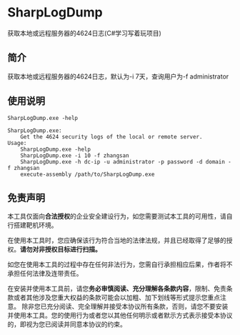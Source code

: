 # SharpLogDump
获取本地或远程服务器的4624日志(C#学习写着玩项目)
## 简介
获取本地或远程服务器的4624日志，默认为-i 7天，查询用户为-f administrator
## 使用说明
```
SharpLogDump.exe -help

SharpLogDump.exe:
    Get the 4624 security logs of the local or remote server.
Usage:
    SharpLogDump.exe -help
    SharpLogDump.exe -i 10 -f zhangsan
    SharpLogDump.exe -h dc-ip -u administrator -p password -d domain -f zhangsan
    execute-assembly /path/to/SharpLogDump.exe
```
## 免责声明
本工具仅面向**合法授权**的企业安全建设行为，如您需要测试本工具的可用性，请自行搭建靶机环境。

在使用本工具时，您应确保该行为符合当地的法律法规，并且已经取得了足够的授权。**请勿对非授权目标进行扫描。**

如您在使用本工具的过程中存在任何非法行为，您需自行承担相应后果，作者将不承担任何法律及连带责任。

在安装并使用本工具前，请您**务必审慎阅读、充分理解各条款内容**，限制、免责条款或者其他涉及您重大权益的条款可能会以加粗、加下划线等形式提示您重点注意。 除非您已充分阅读、完全理解并接受本协议所有条款，否则，请您不要安装并使用本工具。您的使用行为或者您以其他任何明示或者默示方式表示接受本协议的，即视为您已阅读并同意本协议的约束。
